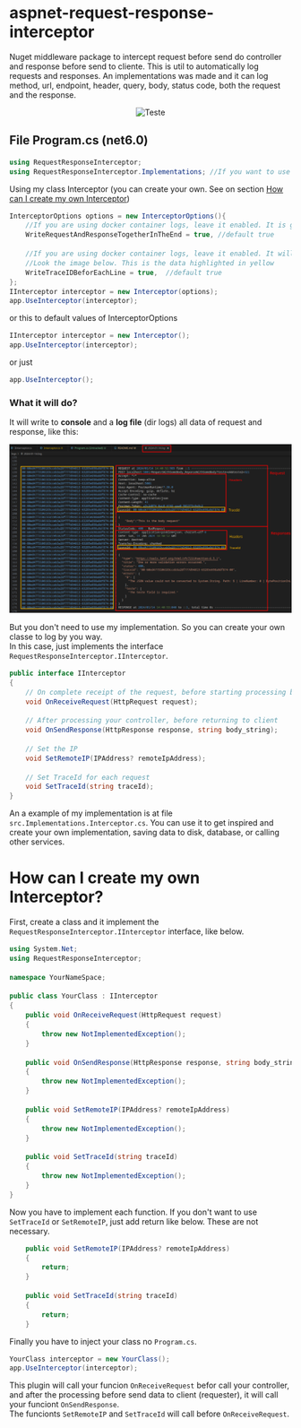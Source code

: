 # aspnet-request-response-interceptor
Nuget middleware package to intercept request before send do controller and response before send to cliente. This is util to automatically log requests and responses. An implementations was made and it can log method, url, endpoint, header, query, body, status code, both the request and the response.

<div align="center">

![Teste](https://raw.githubusercontent.com/hudsonventura/aspnet-request-response-logger/main/assets/icon.png)

</div>

## File Program.cs (net6.0)

```C#
using RequestResponseInterceptor;
using RequestResponseInterceptor.Implementations; //If you want to use my implmentation. If you will create yours, you can remove this.

```


Using my class Interceptor (you can create your own. See on section [How can I create my own Interceptor](#How-can-I-create-my-own-Interceptor))

```C#
InterceptorOptions options = new InterceptorOptions(){
    //If you are using docker container logs, leave it enabled. It is going to agrupate whole request and reponse line and will write to logs in the end
    WriteRequestAndResponseTogetherInTheEnd = true, //default true

    //If you are using docker container logs, leave it enabled. It will be easier to search by 'traceId'.
    //Look the image below. This is the data highlighted in yellow
    WriteTraceIDBeforEachLine = true,  //default true
};
IInterceptor interceptor = new Interceptor(options);
app.UseInterceptor(interceptor);

```


or this to default values of InterceptorOptions
```C#
IInterceptor interceptor = new Interceptor();
app.UseInterceptor(interceptor);
```



or just
```C#
app.UseInterceptor();
```




### What it will do?

It will write to **console** and a **log file** (dir logs) all data of request and response, like this:


![Print](https://raw.githubusercontent.com/hudsonventura/aspnet-request-response-interceptor/main/assets/print1.png)



But you don't need to use my implementation. So you can create your own classe to log by you way.  
In this case, just implements the interface `RequestResponseInterceptor.IInterceptor`.  

``` C#
public interface IInterceptor
{
    // On complete receipt of the request, before starting processing by your controller
    void OnReceiveRequest(HttpRequest request);

    // After processing your controller, before returning to client
    void OnSendResponse(HttpResponse response, string body_string);

    // Set the IP
    void SetRemoteIP(IPAddress? remoteIpAddress);

    // Set TraceId for each request
    void SetTraceId(string traceId);
}
```


An a example of my implementation is at file `src.Implementations.Interceptor.cs`. You can use it to get inspired and create your own implementation, saving data to disk, database, or calling other services.  

# How can I create my own Interceptor?

First, create a class and it implement the `RequestResponseInterceptor.IInterceptor` interface, like below.

```C#
using System.Net;
using RequestResponseInterceptor;

namespace YourNameSpace;

public class YourClass : IInterceptor
{
    public void OnReceiveRequest(HttpRequest request)
    {
        throw new NotImplementedException();
    }

    public void OnSendResponse(HttpResponse response, string body_string)
    {
        throw new NotImplementedException();
    }

    public void SetRemoteIP(IPAddress? remoteIpAddress)
    {
        throw new NotImplementedException();
    }

    public void SetTraceId(string traceId)
    {
        throw new NotImplementedException();
    }
}
```



Now you have to implement each function. If you don't want to use `SetTraceId` or `SetRemoteIP`, just add return like below. These are not necessary.

```C#
    public void SetRemoteIP(IPAddress? remoteIpAddress)
    {
        return;
    }

    public void SetTraceId(string traceId)
    {
        return;
    }
```

Finally you have to inject your class no `Program.cs`.
```C#
YourClass interceptor = new YourClass();
app.UseInterceptor(interceptor);
```

This plugin will call your funcion `OnReceiveRequest` befor call your controller, and after the processing before send data to client (requester), it will call your funciont `OnSendResponse`.  
The funcionts `SetRemoteIP` and `SetTraceId` will call before `OnReceiveRequest`.